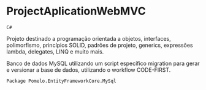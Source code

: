 # ProjectAplicationWebMVC

`` C# ``
 

Projeto destinado a programação orientada a objetos, interfaces, polimorfismo, princípios SOLID, padrões de projeto, generics, expressões lambda, delegates, LINQ e muito mais.

Banco de dados MySQL utilizando um script específico migration para gerar e versionar a base de dados, utilizando o workflow CODE-FIRST. 

``Package Pomelo.EntityFrameworkCore.MySql``
